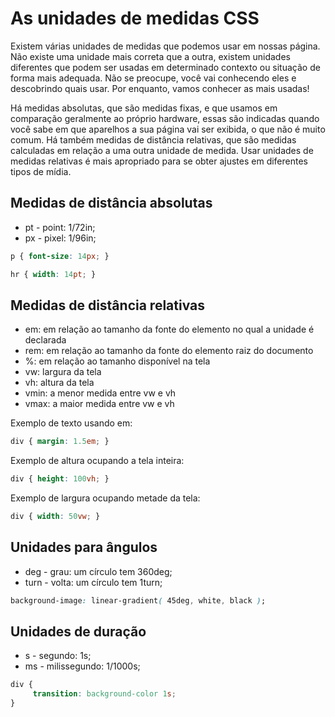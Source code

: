# As unidades de medidas CSS 

Existem várias unidades de medidas que podemos usar em nossas página. Não existe uma unidade mais correta que a outra, existem unidades diferentes que podem ser usadas em determinado contexto ou situação de forma mais adequada. Não se preocupe, você vai conhecendo eles e descobrindo quais usar. Por enquanto, vamos conhecer as mais usadas!
 
Há medidas absolutas, que são medidas fixas, e que usamos em comparação geralmente ao próprio hardware, essas são indicadas quando você sabe em que aparelhos a sua página vai ser exibida, o que não é muito comum. Há também medidas de distância relativas, que são medidas calculadas em relação a uma outra unidade de medida. Usar unidades de medidas relativas é mais apropriado para se obter ajustes em diferentes tipos de mídia.

## Medidas de distância absolutas
- pt - point: 1/72in;
- px - pixel: 1/96in;

``` css
p { font-size: 14px; }
```

``` css
hr { width: 14pt; } 
```

## Medidas de distância relativas
- em: em relação ao tamanho da fonte do elemento no qual a unidade é declarada
- rem: em relação ao tamanho da fonte do elemento raiz do documento
- %: em relação ao tamanho disponível na tela
- vw: largura da tela
- vh: altura da tela
- vmin: a menor medida entre vw e vh
- vmax: a maior medida entre vw e vh

Exemplo de texto usando em:

``` css
div { margin: 1.5em; } 
```

Exemplo de altura ocupando a tela inteira:

``` css
div { height: 100vh; }
```

Exemplo de largura ocupando metade da tela:

``` css
div { width: 50vw; }
```

## Unidades para ângulos
- deg - grau: um círculo tem 360deg;
- turn - volta: um círculo tem 1turn;

``` css
background-image: linear-gradient( 45deg, white, black );
```

## Unidades de duração
- s - segundo: 1s;
- ms - milissegundo: 1/1000s;

``` css
div {
     transition: background-color 1s;
}
```
